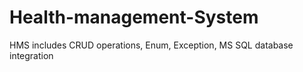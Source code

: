 # Health-management-System
HMS includes CRUD operations, Enum, Exception, MS SQL database integration
